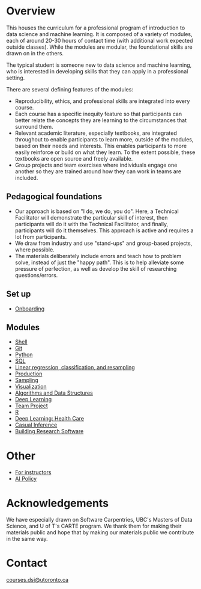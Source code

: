 # Overview

This houses the curriculum for a professional program of introduction to data science and machine learning. It is composed of a variety of modules, each of around 20-30 hours of contact time (with additional work expected outside classes). While the modules are modular, the foundational skills are drawn on in the others. 

The typical student is someone new to data science and machine learning, who is interested in developing skills that they can apply in a professional setting. 

There are several defining features of the modules:

- Reproducibility, ethics, and professional skills are integrated into every course.
- Each course has a specific inequity feature so that participants can better relate the concepts they are learning to the circumstances that surround them.
- Relevant academic literature, especially textbooks, are integrated throughout to enable participants to learn more, outside of the modules, based on their needs and interests. This enables participants to more easily reinforce or build on what they learn. To the extent possible, these textbooks are open source and freely available.
- Group projects and team exercises where individuals engage one another so they are trained around how they can work in teams are included.

## Pedagogical foundations

- Our approach is based on "I do, we do, you do". Here, a Technical Facilitator will demonstrate the particular skill of interest, then participants will do it with the Technical Facilitator, and finally, participants will do it themselves. This approach is active and requires a lot from participants.
- We draw from industry and use "stand-ups" and group-based projects, where possible.
- The materials deliberately include errors and teach how to problem solve, instead of just the "happy path". This is to help alleviate some pressure of perfection, as well as develop the skill of researching questions/errors.


## Set up

- [Onboarding](https://github.com/UofT-DSI/onboarding)

## Modules

- [Shell](https://github.com/UofT-DSI/shell)
- [Git](https://github.com/UofT-DSI/git)
- [Python](https://github.com/UofT-DSI/python)
- [SQL](https://github.com/UofT-DSI/sql)
- [Linear regression, classification, and resampling](https://github.com/UofT-DSI/applied_statistical_concepts)
- [Production](https://github.com/UofT-DSI/production)
- [Sampling](https://github.com/UofT-DSI/sampling)
- [Visualization](https://github.com/UofT-DSI/07-visualization)
- [Algorithms and Data Structures](https://github.com/UofT-DSI/algorithms_and_data_structures)
- [Deep Learning](https://github.com/UofT-DSI/deep_learning)
- [Team Project](https://github.com/UofT-DSI/team-project)
- [R](https://github.com/UofT-DSI/r)
- [Deep Learning: Health Care](https://github.com/UofT-DSI/deep_learning_topics/tree/main)
- [Casual Inference](https://github.com/UofT-DSI/causal_inference)
- [Building Research Software](https://github.com/UofT-DSI/building_software)

# Other

- [For instructors](https://github.com/UofT-DSI/admin)
- [AI Policy](https://github.com/UofT-DSI/onboarding/blob/main/onboarding_documents/ai_policy.md)

# Acknowledgements

We have especially drawn on Software Carpentries, UBC's Masters of Data Science, and U of T's CARTE program. We thank them for making their materials public and hope that by making our materials public we contribute in the same way.

# Contact

courses.dsi@utoronto.ca

